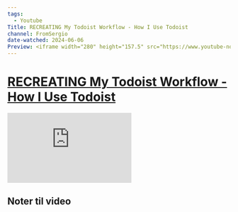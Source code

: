 ```yaml
---
tags:
  - Youtube
Title: RECREATING My Todoist Workflow - How I Use Todoist
channel: FromSergio 
date-watched: 2024-06-06
Preview: <iframe width="280" height="157.5" src="https://www.youtube-nocookie.com/embed/R4fscDsR5xY" title="YouTube video player" frameborder="0" allow="accelerometer; autoplay; clipboard-write; encrypted-media; gyroscope; picture-in-picture" allowfullscreen></iframe>
---
```

# [RECREATING My Todoist Workflow - How I Use Todoist](https://www.youtube.com/watch?v=R4fscDsR5xY)

<iframe width="280" height="157.5" src="https://www.youtube-nocookie.com/embed/R4fscDsR5xY" title="YouTube video player" frameborder="0" allow="accelerometer; autoplay; clipboard-write; encrypted-media; gyroscope; picture-in-picture" allowfullscreen></iframe>

## Noter til video

